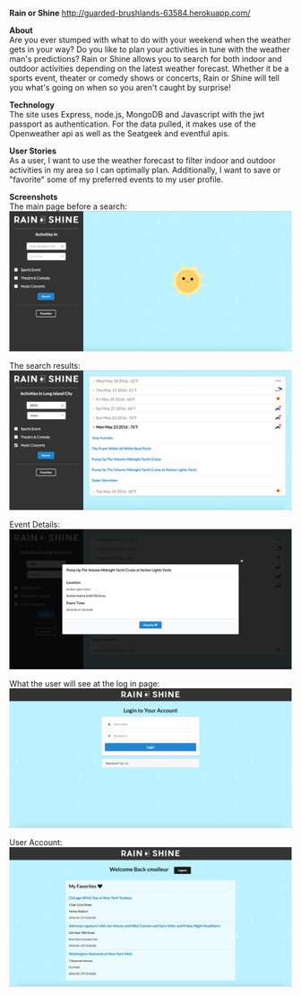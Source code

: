 **Rain or Shine**
http://guarded-brushlands-63584.herokuapp.com/
  
**About**  
Are you ever stumped with what to do with your weekend when the weather gets in your way?
Do you like to plan your activities in tune with the weather man's predictions?
Rain or Shine allows you to search for both indoor and outdoor activities depending
on the latest weather forecast. Whether it be a sports event, theater or comedy shows
or concerts, Rain or Shine will tell you what's going on when so you aren't
caught by surprise!
  
**Technology**  
The site uses Express, node.js, MongoDB and Javascript with the jwt passport as authentication.
For the data pulled, it makes use of the Openweather api as well as the Seatgeek and eventful apis.
  
**User Stories**  
As a user, I want to use the weather forecast to filter indoor and outdoor activities
in my area so I can optimally plan. Additionally, I want to save or "favorite"
some of my preferred events to my user profile.
  
**Screenshots**  
The main page before a search:  
![ScreenShot](client/public/images/homepage.png)  
  
The search results:  
![ScreenShot](client/public/images/events-loaded.png)

Event Details:  
![ScreenShot](client/public/images/event-details.png)

What the user will see at the log in page:  
![ScreenShot](client/public/images/login.png)  
  
User Account:  
![ScreenShot](client/public/images/account.png)  
  
